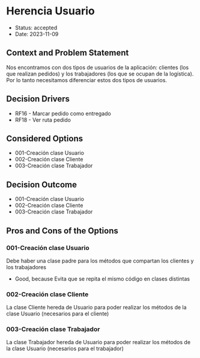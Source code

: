 # Herencia Usuario

* Status: accepted
* Date: 2023-11-09

## Context and Problem Statement

Nos encontramos con dos tipos de usuarios de la aplicación: clientes (los que realizan pedidos) y los trabajadores (los que se ocupan de la logística). Por lo tanto necesitamos diferenciar estos dos tipos de usuarios.

## Decision Drivers

* RF16 - Marcar pedido como entregado
* RF18 - Ver ruta pedido

## Considered Options

* 001-Creación clase Usuario
* 002-Creación clase Cliente
* 003-Creación clase Trabajador

## Decision Outcome

* 001-Creación clase Usuario
* 002-Creación clase Cliente
* 003-Creación clase Trabajador

## Pros and Cons of the Options

### 001-Creación clase Usuario

Debe haber una clase padre para los métodos que compartan los clientes y los trabajadores

* Good, because Evita que se repita el mismo código en clases distintas

### 002-Creación clase Cliente

La clase Cliente hereda de Usuario para poder realizar los métodos de la clase Usuario (necesarios para el cliente)

### 003-Creación clase Trabajador

La clase Trabajador hereda de Usuario para poder realizar los métodos de la clase Usuario (necesarios para el trabajador)
